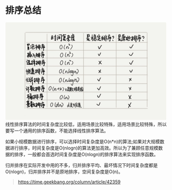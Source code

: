 # 排序总结
![-w682](media/15542104698723/15542105137179.jpg)
线性排序算法的时间复杂度比较低，适用场景比较特殊，适用场景比较特殊，所以要写一个通用的排序函数，不能选择线性排序算法。

如果小规模数据进行排序，可以选择时间复杂度是O(n*n)的算法;如果对大规模数据进行排序，时间复杂度是O(nlogn)的算法更加高效。所以为了兼顾任意规模数据的排序，一般都会首选时间复杂度是O(nlogn)的排序算法来实现排序函数。

归并排序在实际开发中用的不多，归并排序平均、最坏情况下时间复杂度都是O(nlogn)，归并排序并不是原地排序，空间复杂度是O(n)。



> https://time.geekbang.org/column/article/42359